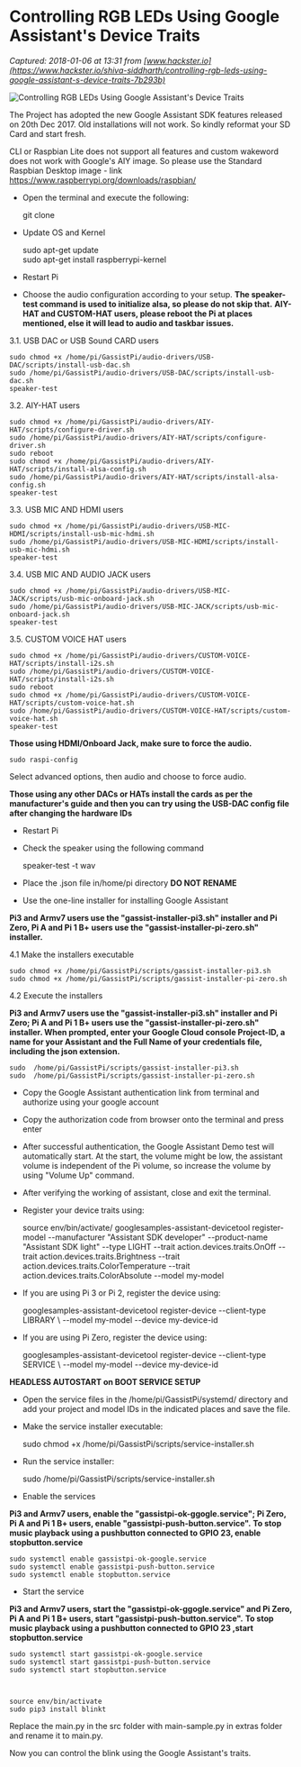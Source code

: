 # Controlling RGB LEDs Using Google Assistant's Device Traits

_Captured: 2018-01-06 at 13:31 from [www.hackster.io](https://www.hackster.io/shiva-siddharth/controlling-rgb-leds-using-google-assistant-s-device-traits-7b293b)_

![Controlling RGB LEDs Using Google Assistant's Device Traits](https://hackster.imgix.net/uploads/attachments/399964/untitled_OiNtzXqbuD.png?auto=compress%2Cformat&w=900&h=675&fit=min)

The Project has adopted the new Google Assistant SDK features released on 20th Dec 2017. Old installations will not work. So kindly reformat your SD Card and start fresh.

CLI or Raspbian Lite does not support all features and custom wakeword does not work with Google's AIY image. So please use the Standard Raspbian Desktop image - link <https://www.raspberrypi.org/downloads/raspbian/>

  * Open the terminal and execute the following:
    
    
    git clone 
    

  * Update OS and Kernel
    
    
    sudo apt-get update  
    sudo apt-get install raspberrypi-kernel  
    

  * Restart Pi
  * Choose the audio configuration according to your setup. **The speaker-test command is used to initialize alsa, so please do not skip that.** **AIY-HAT and CUSTOM-HAT users, please reboot the Pi at places mentioned, else it will lead to audio and taskbar issues.**

3.1. USB DAC or USB Sound CARD users
    
    
    sudo chmod +x /home/pi/GassistPi/audio-drivers/USB-DAC/scripts/install-usb-dac.sh  
    sudo /home/pi/GassistPi/audio-drivers/USB-DAC/scripts/install-usb-dac.sh
    speaker-test  
    

3.2. AIY-HAT users
    
    
    sudo chmod +x /home/pi/GassistPi/audio-drivers/AIY-HAT/scripts/configure-driver.sh  
    sudo /home/pi/GassistPi/audio-drivers/AIY-HAT/scripts/configure-driver.sh  
    sudo reboot  
    sudo chmod +x /home/pi/GassistPi/audio-drivers/AIY-HAT/scripts/install-alsa-config.sh
    sudo /home/pi/GassistPi/audio-drivers/AIY-HAT/scripts/install-alsa-config.sh  
    speaker-test  
    

3.3. USB MIC AND HDMI users
    
    
    sudo chmod +x /home/pi/GassistPi/audio-drivers/USB-MIC-HDMI/scripts/install-usb-mic-hdmi.sh  
    sudo /home/pi/GassistPi/audio-drivers/USB-MIC-HDMI/scripts/install-usb-mic-hdmi.sh  
    speaker-test  
    

3.4. USB MIC AND AUDIO JACK users
    
    
    sudo chmod +x /home/pi/GassistPi/audio-drivers/USB-MIC-JACK/scripts/usb-mic-onboard-jack.sh  
    sudo /home/pi/GassistPi/audio-drivers/USB-MIC-JACK/scripts/usb-mic-onboard-jack.sh  
    speaker-test 
    

3.5. CUSTOM VOICE HAT users
    
    
    sudo chmod +x /home/pi/GassistPi/audio-drivers/CUSTOM-VOICE-HAT/scripts/install-i2s.sh  
    sudo /home/pi/GassistPi/audio-drivers/CUSTOM-VOICE-HAT/scripts/install-i2s.sh
    sudo reboot
    sudo chmod +x /home/pi/GassistPi/audio-drivers/CUSTOM-VOICE-HAT/scripts/custom-voice-hat.sh  
    sudo /home/pi/GassistPi/audio-drivers/CUSTOM-VOICE-HAT/scripts/custom-voice-hat.sh  
    speaker-test   
    

**Those using HDMI/Onboard Jack, make sure to force the audio.**
    
    
    sudo raspi-config  
    

Select advanced options, then audio and choose to force audio.

**Those using any other DACs or HATs install the cards as per the manufacturer's guide and then you can try using the USB-DAC config file after changing the hardware IDs**

  * Restart Pi
  * Check the speaker using the following command
    
    
    speaker-test -t wav
    

  * Place the .json file in/home/pi directory **DO NOT RENAME**
  * Use the one-line installer for installing Google Assistant 

**Pi3 and Armv7 users use the "gassist-installer-pi3.sh" installer and Pi Zero, Pi A and Pi 1 B+ users use the "gassist-installer-pi-zero.sh" installer.**

4.1 Make the installers executable
    
    
    sudo chmod +x /home/pi/GassistPi/scripts/gassist-installer-pi3.sh 
    sudo chmod +x /home/pi/GassistPi/scripts/gassist-installer-pi-zero.sh  
    

4.2 Execute the installers

**Pi3 and Armv7 users use the "gassist-installer-pi3.sh" installer and Pi Zero; Pi A and Pi 1 B+ users use the "gassist-installer-pi-zero.sh" installer. When prompted, enter your Google Cloud console Project-ID, a name for your Assistant and the Full Name of your credentials file, including the json extension.**
    
    
    sudo  /home/pi/GassistPi/scripts/gassist-installer-pi3.sh   
    sudo  /home/pi/GassistPi/scripts/gassist-installer-pi-zero.sh  
    

  * Copy the Google Assistant authentication link from terminal and authorize using your google account
  * Copy the authorization code from browser onto the terminal and press enter
  * After successful authentication, the Google Assistant Demo test will automatically start. At the start, the volume might be low, the assistant volume is independent of the Pi volume, so increase the volume by using "Volume Up" command.
  * After verifying the working of assistant, close and exit the terminal.
  * Register your device traits using:
    
    
    source env/bin/activate/
    googlesamples-assistant-devicetool register-model --manufacturer "Assistant SDK developer"  --product-name "Assistant SDK light" --type LIGHT --trait action.devices.traits.OnOff  --trait action.devices.traits.Brightness --trait action.devices.traits.ColorTemperature --trait action.devices.traits.ColorAbsolute --model my-model
    

  * If you are using Pi 3 or Pi 2, register the device using:
    
    
     googlesamples-assistant-devicetool register-device --client-type LIBRARY \           --model my-model --device my-device-id 
    

  * If you are using Pi Zero, register the device using:
    
    
     googlesamples-assistant-devicetool register-device --client-type SERVICE \           --model my-model --device my-device-id
    

**HEADLESS AUTOSTART on BOOT SERVICE SETUP**

  * Open the service files in the /home/pi/GassistPi/systemd/ directory and add your project and model IDs in the indicated places and save the file.
  * Make the service installer executable:
    
    
    sudo chmod +x /home/pi/GassistPi/scripts/service-installer.sh
    

  * Run the service installer:
    
    
    sudo /home/pi/GassistPi/scripts/service-installer.sh
    

  * Enable the services

**Pi3 and Armv7 users, enable the "gassistpi-ok-ggogle.service"; Pi Zero, Pi A and Pi 1 B+ users, enable "gassistpi-push-button.service".** **To stop music playback using a pushbutton connected to GPIO 23, enable stopbutton.service**
    
    
    sudo systemctl enable gassistpi-ok-google.service  
    sudo systemctl enable gassistpi-push-button.service
    sudo systemctl enable stopbutton.service  
    

  * Start the service 

**Pi3 and Armv7 users, start the "gassistpi-ok-ggogle.service" and Pi Zero, Pi A and Pi 1 B+ users, start "gassistpi-push-button.service".** **To stop music playback using a pushbutton connected to GPIO 23 ,start stopbutton.service**
    
    
    sudo systemctl start gassistpi-ok-google.service  
    sudo systemctl start gassistpi-push-button.service
    sudo systemctl start stopbutton.service  
    
    
    
    source env/bin/activate
    sudo pip3 install blinkt 
    

Replace the main.py in the src folder with main-sample.py in extras folder and rename it to main.py.

Now you can control the blink using the Google Assistant's traits.
